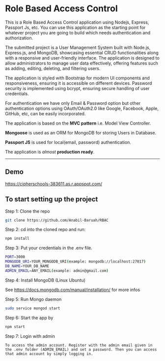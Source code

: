 # Role Based Access Control

This is a Role Based Access Control application using Nodejs, Express, Passport Js, etc.
You can use this application as the starting point for whatever project you are going to build which needs authentication and authorization.

The submitted project is a User Management System built with Node.js, Express.js, and MongoDB, showcasing essential CRUD functionalities along with a responsive and user-friendly interface. The application is designed to allow administrators to manage user data effectively, offering features such as adding, editing, deleting, and filtering users.

The application is styled with Bootstrap for modern UI components and responsiveness, ensuring it is accessible on different devices. Password security is implemented using bcrypt, ensuring secure handling of user credentials.

For authentication we have only Email & Password option but other authentication options using OAuth/OAuth2.0 like Google, Facebook, Apple, GitHub, etc, can be easily incorporated.

The application is based on the **MVC pattern** i.e. Model View Controller.

**Mongoose** is used as an ORM for MongoDB for storing Users in Database.

**Passport JS** is used for local(email, password) authentication.

The application is _almost_ **production ready**.

---

## Demo
https://cipherschools-383611.as.r.appspot.com/

## To start setting up the project

Step 1: Clone the repo

```bash
git clone https://github.com/Anabil-Baruah/RBAC
```

Step 2: cd into the cloned repo and run:

```bash
npm install
```

Step 3: Put your credentials in the .env file.

```bash
PORT=3000
MONGODB_URI=YOUR_MONGODB_URI(example: mongodb://localhost:27017)
DB_NAME=YOUR_DB_NAME
ADMIN_EMAIL=ANY_EMAIL(example: admin@gmail.com)
```

Step 4: Install MongoDB (Linux Ubuntu)

See <https://docs.mongodb.com/manual/installation/> for more infos

Step 5: Run Mongo daemon

```bash
sudo service mongod start
```

Step 6: Start the app by

```bash
npm start
```

Step 7: Login with admin

```
To access the admin account. Register with the admin email given in the .env folder (ADMIN_EMAIL) and set a password. Then you can access that admin account by simply logging in.

```